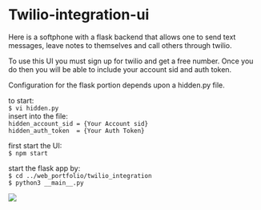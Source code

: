 # Twilio-integration-ui

Here is a softphone with a flask backend that allows
one to send text messages, leave notes to themselves
and call others through twilio.

To use this UI you must sign up for twilio and get
a free number.  Once you do then you will be able to
include your account sid and auth token.

Configuration for the flask portion depends upon
a hidden.py file.  

to start: \
    `$ vi hidden.py`\
    insert into the file: \
        `hidden_account_sid = {Your Account sid}` \
        `hidden_auth_token  = {Your Auth Token}` 

first start the UI: \
    `$ npm start`

start the flask app by: \
    `$ cd ../web_portfolio/twilio_integration` \
    `$ python3 __main__.py`


![](vanilla.png)